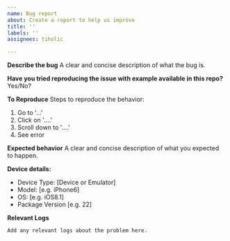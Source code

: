 ```yaml
---
name: Bug report
about: Create a report to help us improve
title: ''
labels: ''
assignees: tiholic

---
```


**Describe the bug**
A clear and concise description of what the bug is.

**Have you tried reproducing the issue with example available in this repo?**
Yes/No?

**To Reproduce**
Steps to reproduce the behavior:
1. Go to '...'
2. Click on '....'
3. Scroll down to '....'
4. See error

**Expected behavior**
A clear and concise description of what you expected to happen.

**Device details:**
 - Device Type: [Device or Emulator]
 - Model: [e.g. iPhone6]
 - OS: [e.g. iOS8.1]
 - Package Version [e.g. 22]

**Relevant Logs**
```
Add any relevant logs about the problem here.
```
